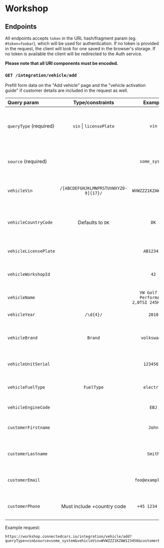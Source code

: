 # Workshop

## Endpoints

All endpoints accepts `token` in the URL hash/fragment param (eg. `#token=foobar`), which will be used for authentication. If no token is provided in the request, the client will look for one saved in the browser's storage. If no token is available the client will be redirected to the Auth service.

**Please note that all URI components must be encoded.**

### `GET /integration/vehicle/add`

Prefill form data on the "Add vehicle" page and the "vehicle activation guide" if customer details are included in the request as well.

| Query param            |           Type/constraints           |                   Example                   | Description                                                                                                                                       |
| :--------------------- | :----------------------------------: | :-----------------------------------------: | :------------------------------------------------------------------------------------------------------------------------------------------------ |
| `queryType` (required) |       `vin` \| `licensePlate`        |                    `vin`                    | Whether to add a vehicle based on its `vin` or `licensePlate`. Different forms will be shown.                                                     |
| `source`   (required)  |                                      |                `some_system`                | Where the vehicle details came from, works similarly to a browser User Agent.                                                                     |
| `vehicleVin`           | `/[ABCDEFGHJKLMNPRSTUVWXYZ0-9]{17}/` |             `WVWZZZ1KZAW123456`             | The chassis number/vin of the vehicle being added.                                                                                                |
| `vehicleCountryCode`   |           Defaults to `DK`           |                    `DK`                     | Two letter country code. Get [list of supported codes](https://api.connectedcars.io/graphql/graphiql/) from the API's `addressCountryCode` query. |
| `vehicleLicensePlate`  |                                      |                 `AB123456`                  | The license plate of the vehicle being added.                                                                                                     |
| `vehicleWorkshopId`    |                                      |                    `42`                     | The workshop ID of the vehicle should be added to.                                                                                                |
| `vehicleName`          |                                      | `VW Golf GTI Performance 2,0TSI 245HK DSG7` | The vheicle's full name, including model description.                                                                                             |
| `vehicleYear`          |              `/\d{4}/`               |                   `2018`                    | The production year of the vehicle.                                                                                                               |
| `vehicleBrand`         |               `Brand`                |                `volkswagen`                 | The vehicle brand/make, get [list of supported brands](https://api.connectedcars.io/graphql/graphiql/) from the API's `Brand` type.               |
| `vehicleUnitSerial`    |                                      |                 `12345678`                  | The serial number of the unit in the vehicle.                                                                                                     |
| `vehicleFuelType`      |             `FuelType`               |                 `electric`                  | The vehicle's fuel type, whether it's gasoline, diesel, electric, or similar.                                                                     |
| `vehicleEngineCode`    |                                      |                   `EBJ`                     | The vehicle's engine code.                                                                                                                        |
| `customerFirstname`    |                                      |                   `John`                    | First name of the customer being added to the vehicle.                                                                                            |
| `customerLastname`     |                                      |                   `Smith`                   | Last name of the customer being added to the vehicle.                                                                                             |
| `customerEmail`        |                                      |              `foo@example.com`              | Email address of the customer being added to the vehicle.                                                                                         |
| `customerPhone`        |      Must include +country code      |               `+45 1234 5678`               | Phone number of the customer being added to the vehicle.                                                                                          |

Example request:

```
https://workshop.connectedcars.io/integration/vehicle/add?queryType=vin&source=some_system&vehicleVin=WVWZZZ1KZAW123456&customerEmail=johnsmith%40example.com
```
